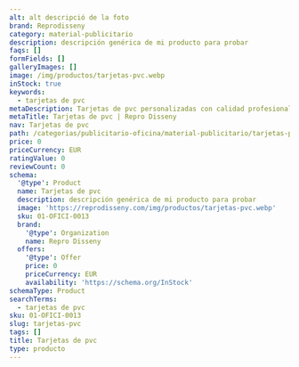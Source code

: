 ```yaml
---
alt: alt descripció de la foto
brand: Reprodisseny
category: material-publicitario
description: descripción genérica de mi producto para probar
faqs: []
formFields: []
galleryImages: []
image: /img/productos/tarjetas-pvc.webp
inStock: true
keywords:
  - tarjetas de pvc
metaDescription: Tarjetas de pvc personalizadas con calidad profesional en Cataluña.
metaTitle: Tarjetas de pvc | Repro Disseny
nav: Tarjetas de pvc
path: /categorias/publicitario-oficina/material-publicitario/tarjetas-pvc
price: 0
priceCurrency: EUR
ratingValue: 0
reviewCount: 0
schema:
  '@type': Product
  name: Tarjetas de pvc
  description: descripción genérica de mi producto para probar
  image: 'https://reprodisseny.com/img/productos/tarjetas-pvc.webp'
  sku: 01-OFICI-0013
  brand:
    '@type': Organization
    name: Repro Disseny
  offers:
    '@type': Offer
    price: 0
    priceCurrency: EUR
    availability: 'https://schema.org/InStock'
schemaType: Product
searchTerms:
  - tarjetas de pvc
sku: 01-OFICI-0013
slug: tarjetas-pvc
tags: []
title: Tarjetas de pvc
type: producto
---
```


